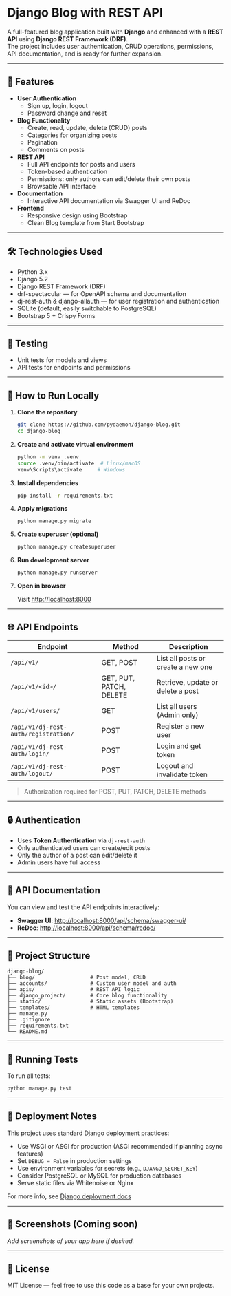 # Django Blog with REST API

A full-featured blog application built with **Django** and enhanced with a **REST API** using **Django REST Framework (DRF)**.  
The project includes user authentication, CRUD operations, permissions, API documentation, and is ready for further expansion.

---

## 📝 Features

- **User Authentication**
  - Sign up, login, logout
  - Password change and reset
- **Blog Functionality**
  - Create, read, update, delete (CRUD) posts
  - Categories for organizing posts
  - Pagination
  - Comments on posts
- **REST API**
  - Full API endpoints for posts and users
  - Token-based authentication
  - Permissions: only authors can edit/delete their own posts
  - Browsable API interface
- **Documentation**
  - Interactive API documentation via Swagger UI and ReDoc
- **Frontend**
  - Responsive design using Bootstrap
  - Clean Blog template from Start Bootstrap

---

## 🛠️ Technologies Used

- Python 3.x
- Django 5.2
- Django REST Framework (DRF)
- drf-spectacular — for OpenAPI schema and documentation
- dj-rest-auth & django-allauth — for user registration and authentication
- SQLite (default, easily switchable to PostgreSQL)
- Bootstrap 5 + Crispy Forms

---

## 🧪 Testing

- Unit tests for models and views
- API tests for endpoints and permissions

---

## 🚀 How to Run Locally

1. **Clone the repository**

   ```bash
   git clone https://github.com/pydaemon/django-blog.git
   cd django-blog
   ```

2. **Create and activate virtual environment**

   ```bash
   python -m venv .venv
   source .venv/bin/activate  # Linux/macOS
   venv\Scripts\activate     # Windows
   ```

3. **Install dependencies**

   ```bash
   pip install -r requirements.txt
   ```

4. **Apply migrations**

   ```bash
   python manage.py migrate
   ```

5. **Create superuser (optional)**

   ```bash
   python manage.py createsuperuser
   ```

6. **Run development server**

   ```bash
   python manage.py runserver
   ```

7. **Open in browser**

   Visit [http://localhost:8000](http://localhost:8000)

---

## 🌐 API Endpoints

| Endpoint | Method | Description |
|---------|--------|-------------|
| `/api/v1/` | GET, POST | List all posts or create a new one |
| `/api/v1/<id>/` | GET, PUT, PATCH, DELETE | Retrieve, update or delete a post |
| `/api/v1/users/` | GET | List all users (Admin only) |
| `/api/v1/dj-rest-auth/registration/` | POST | Register a new user |
| `/api/v1/dj-rest-auth/login/` | POST | Login and get token |
| `/api/v1/dj-rest-auth/logout/` | POST | Logout and invalidate token |

> Authorization required for POST, PUT, PATCH, DELETE methods

---

## 🔒 Authentication

- Uses **Token Authentication** via `dj-rest-auth`
- Only authenticated users can create/edit posts
- Only the author of a post can edit/delete it
- Admin users have full access

---

## 📄 API Documentation

You can view and test the API endpoints interactively:

- **Swagger UI**: [http://localhost:8000/api/schema/swagger-ui/](http://localhost:8000/api/schema/swagger-ui/)
- **ReDoc**: [http://localhost:8000/api/schema/redoc/](http://localhost:8000/api/schema/redoc/)

---

## 📁 Project Structure

```
django-blog/
├── blog/                  # Post model, CRUD
├── accounts/              # Custom user model and auth
├── apis/                  # REST API logic
├── django_project/        # Core blog functionality
├── static/                # Static assets (Bootstrap)
├── templates/             # HTML templates
├── manage.py
├── .gitignore
├── requirements.txt
└── README.md

```

---

## 🧪 Running Tests

To run all tests:

```bash
python manage.py test
```

---

## 🚀 Deployment Notes

This project uses standard Django deployment practices:
- Use WSGI or ASGI for production (ASGI recommended if planning async features)
- Set `DEBUG = False` in production settings
- Use environment variables for secrets (e.g., `DJANGO_SECRET_KEY`)
- Consider PostgreSQL or MySQL for production databases
- Serve static files via Whitenoise or Nginx

For more info, see [Django deployment docs](https://docs.djangoproject.com/en/5.2/howto/deployment/)

---

## 📸 Screenshots (Coming soon)

*Add screenshots of your app here if desired.*

---

## 🧾 License

MIT License — feel free to use this code as a base for your own projects.
```